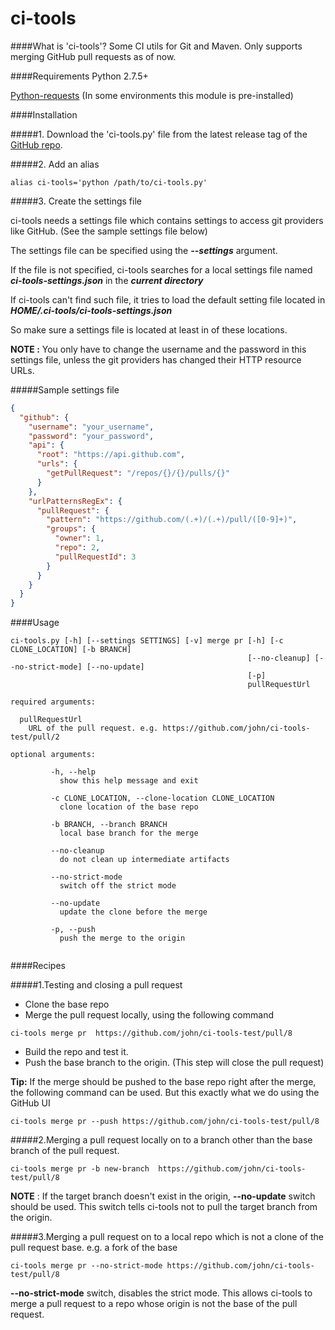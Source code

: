 # ci-tools

####What is 'ci-tools'?
Some CI utils for Git and Maven. Only supports merging GitHub pull requests as of now.

####Requirements
Python 2.7.5+

[Python-requests](http://www.python-requests.org/en/latest/user/install/#install)
(In some environments this module is pre-installed)

####Installation

#####1. Download the 'ci-tools.py' file from the latest release tag of the [GitHub repo](https://github.com/rushmin/ci-tools/releases).

#####2. Add an alias

```
alias ci-tools='python /path/to/ci-tools.py'
```

#####3. Create the settings file

ci-tools needs a settings file which contains settings to access git providers like GitHub. (See the sample settings file below)

The settings file can be specified using the **_--settings_** argument.

If the file is not specified, ci-tools searches for a local settings file named **_ci-tools-settings.json_** in the **_current directory_**

If ci-tools can't find such file, it tries to load the default setting file located in **_HOME/.ci-tools/ci-tools-settings.json_**

So make sure a settings file is located at least in of these locations.

**NOTE :** You only have to change the username and the password in this settings file, unless the git providers has changed their HTTP resource URLs.

#####Sample settings file

```json
{
  "github": {
    "username": "your_username",
    "password": "your_password",
    "api": {
      "root": "https://api.github.com",
      "urls": {
        "getPullRequest": "/repos/{}/{}/pulls/{}"
      }
    },
    "urlPatternsRegEx": {
      "pullRequest": {
        "pattern": "https://github.com/(.+)/(.+)/pull/([0-9]+)",
        "groups": {
          "owner": 1,
          "repo": 2,
          "pullRequestId": 3
        }
      }
    }
  }
}
```

####Usage

```
ci-tools.py [-h] [--settings SETTINGS] [-v] merge pr [-h] [-c CLONE_LOCATION] [-b BRANCH]
                                                     [--no-cleanup] [--no-strict-mode] [--no-update]
                                                     [-p]
                                                     pullRequestUrl

required arguments:

  pullRequestUrl
    URL of the pull request. e.g. https://github.com/john/ci-tools-test/pull/2

optional arguments:

         -h, --help
           show this help message and exit

         -c CLONE_LOCATION, --clone-location CLONE_LOCATION
           clone location of the base repo

         -b BRANCH, --branch BRANCH
           local base branch for the merge

         --no-cleanup
           do not clean up intermediate artifacts

         --no-strict-mode
           switch off the strict mode

         --no-update
           update the clone before the merge

         -p, --push
           push the merge to the origin


```


####Recipes

#####1.Testing and closing a pull request

* Clone the base repo
* Merge the pull request locally, using the following command

```
ci-tools merge pr  https://github.com/john/ci-tools-test/pull/8
```

* Build the repo and test it.
* Push the base branch to the origin. (This step will close the pull request)

**Tip:**
If the merge should be pushed to the base repo right after the merge, the following command can be used. But this exactly what we do using the GitHub UI

```
ci-tools merge pr --push https://github.com/john/ci-tools-test/pull/8
```

#####2.Merging a pull request locally on to a branch other than the base branch of the pull request.

```
ci-tools merge pr -b new-branch  https://github.com/john/ci-tools-test/pull/8
```

**NOTE** : If the target branch doesn't exist in the origin, **--no-update** switch should be used. This switch tells ci-tools not to pull the target branch from the origin.

#####3.Merging a pull request on to a local repo which is not a clone of the pull request base. e.g. a fork of the base

```
ci-tools merge pr --no-strict-mode https://github.com/john/ci-tools-test/pull/8
```

**--no-strict-mode** switch, disables the strict mode. This allows ci-tools to merge a pull request to a repo whose origin is not the base of the pull request.
